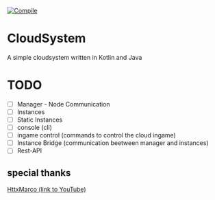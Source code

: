 [![Compile](https://github.com/DinoMarlir/cloudsystem-v2/actions/workflows/gradle.yml/badge.svg)](https://github.com/DinoMarlir/cloudsystem-v2/actions/workflows/gradle.yml)
# CloudSystem
A simple cloudsystem written in Kotlin and Java

# TODO
- [ ] Manager - Node Communication
- [ ] Instances
- [ ] Static Instances
- [ ] console (cli)
- [ ] ingame control (commands to control the cloud ingame)
- [ ] Instance Bridge (communication beetween manager and instances)
- [ ] Rest-API

## special thanks
[HttxMarco (link to YouTube)](https://youtube.com/@HttxMarco)